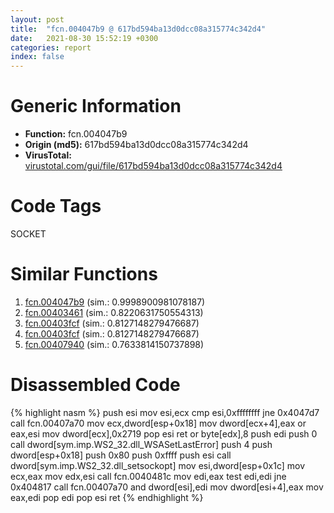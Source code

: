 ```yaml
---
layout: post
title:  "fcn.004047b9 @ 617bd594ba13d0dcc08a315774c342d4"
date:   2021-08-30 15:52:19 +0300
categories: report
index: false
---
```


# Generic Information
- **Function:** fcn.004047b9
- **Origin (md5):** 617bd594ba13d0dcc08a315774c342d4
- **VirusTotal:** [virustotal.com/gui/file/617bd594ba13d0dcc08a315774c342d4][virustotal_ref]

# Code Tags
<span class="tag" id="SOCKET">SOCKET</span>


# Similar Functions

1. [fcn.004047b9][similar_1_ref] (sim.: 0.9998900981078187)
2. [fcn.00403461][similar_2_ref] (sim.: 0.8220631750554313)
3. [fcn.00403fcf][similar_3_ref] (sim.: 0.8127148279476687)
4. [fcn.00403fcf][similar_4_ref] (sim.: 0.8127148279476687)
5. [fcn.00407940][similar_5_ref] (sim.: 0.7633814150737898)


# Disassembled Code

{% highlight nasm %}
push esi
mov esi,ecx
cmp esi,0xffffffff
jne 0x4047d7
call fcn.00407a70
mov ecx,dword[esp+0x18]
mov dword[ecx+4],eax
or eax,esi
mov dword[ecx],0x2719
pop esi
ret 
or byte[edx],8
push edi
push 0
call dword[sym.imp.WS2_32.dll_WSASetLastError]
push 4
push dword[esp+0x18]
push 0x80
push 0xffff
push esi
call dword[sym.imp.WS2_32.dll_setsockopt]
mov esi,dword[esp+0x1c]
mov ecx,eax
mov edx,esi
call fcn.0040481c
mov edi,eax
test edi,edi
jne 0x404817
call fcn.00407a70
and dword[esi],edi
mov dword[esi+4],eax
mov eax,edi
pop edi
pop esi
ret 
{% endhighlight %}


[similar_1_ref]: /report/fcn.004047b9@b8b9b802e96d8e813c605554cf6f7018
[similar_2_ref]: /report/fcn.00403461@0d7eb0bfa8278c92cad79678ce8bc0fd
[similar_3_ref]: /report/fcn.00403fcf@b8b9b802e96d8e813c605554cf6f7018
[similar_4_ref]: /report/fcn.00403fcf@617bd594ba13d0dcc08a315774c342d4
[similar_5_ref]: /report/fcn.00407940@b9bcb002212a6b3f234989f71e66f5f7
[virustotal_ref]: https://www.virustotal.com/gui/file/617bd594ba13d0dcc08a315774c342d4